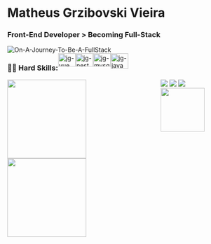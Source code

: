  # Matheus Grzibovski Vieira
  
  ### Front-End Developer > Becoming Full-Stack <br>
  <img alt="On-A-Journey-To-Be-A-FullStack" src= "https://readme-typing-svg.herokuapp.com/?lines=On+a+journey+to+be+a+Fullstack!" >
  <div style="display:flex">
  <h3>👨‍💻 Hard Skills: </h3>
    
  <img alt="jg-vue" align="center" height="30" width="40" src="https://cdn.jsdelivr.net/gh/devicons/devicon/icons/vuejs/vuejs-original.svg">
  <img alt="jg-nest" align="center" height="30" width="40" src="https://cdn.jsdelivr.net/gh/devicons/devicon/icons/nestjs/nestjs-plain.svg" />
  <img alt="jg-mysql" align="center" height="30" width="40" src="https://cdn.jsdelivr.net/gh/devicons/devicon/icons/mysql/mysql-original.svg">
  <img alt="jg-java" align="center" height="35" width="40" src="https://cdn.jsdelivr.net/gh/devicons/devicon/icons/java/java-original.svg">  

 
  </div>
 <div style="display:flex">  
 
  <div>
  <a href="https://github.com/MatheusGrz141">
  <img height="180em" src="https://github-readme-stats.vercel.app/api?username=MatheusGrz141&show_icons=true&theme=aura&include_all_commits=true&count_private=false"/>
  <img height="180em" src="https://github-readme-stats.vercel.app/api/top-langs/?username=MatheusGrz141&layout=compact&langs_count=16&theme=aura"/>  
  </div>    
    
<div> 
   <a href="https://t.me/MatheusGrz141" target="_blank"><img src="https://img.shields.io/badge/Telegram-2CA5E0?style=for-the-badge&logo=telegram&logoColor=white" target="_blank"></a> 
  <a href="https://www.instagram.com/matheusflauta/" target="_blank"><img src="https://img.shields.io/badge/-Instagram-%23E4405F?style=for-the-badge&logo=instagram&logoColor=white"         target="_blank"></a>
   <a href = "mailto:matheusgvieira141@gmail.com"><img src="https://img.shields.io/badge/Gmail-D14836?style=for-the-badge&logo=gmail&logoColor=white" target="_blank"></a>
  <a href="https://www.linkedin.com/in/jo%C3%A3o-gabriel-zacarias-455b41160"><img src="https://img.shields.io/badge/-LinkedIn-%230077B5?style=for-the-            badge&logo=linkedin&logoColor=white" width="100" target="_blank"></a>  
</div>
